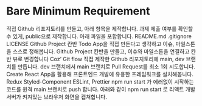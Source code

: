 # Bare Minimum Requirement
직접 Github 리포지토리를 만들고, 아래 항목을 제작합니다.
과제 제출 여부를 확인할 수 있게, public으로 제작합니다.
아래 파일을 포함합니다.
README.md
.gitignore
LICENSE
Github Project 칸반
Todo App을 직접 만든다고 생각하고 이슈, 마일스톤을 스스로 정해봅니다.
Github Project 칸반을 만들고, 이슈와 마일스톤을 연결하고 칸반 뷰로 변경합니다
Coz’ Git flow
직접 제작한 Github 리포지토리에 main, dev 브랜치를 만듭니다.
dev 브랜치에서 main 브랜치로 Pull Request를 최소 1회 시도합니다.
Create React App을 활용해 프론트엔드 개발에 유용한 프레임워크를 설치해봅니다.
Redux
Styled-Component
ESLint, Prettier
npm run start 가 에러없이 시작하는 코드를 원격 main 브랜치로 push 합니다.
아래와 같이 npm run start 로 리액트 개발 서버가 켜져있는 브라우저 화면을 캡쳐합니다.